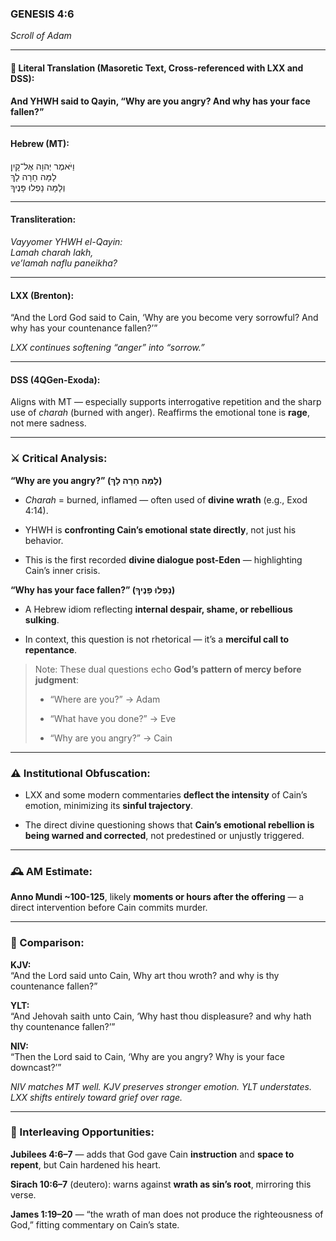 ### **GENESIS 4:6**

_Scroll of Adam_

---

#### 📜 Literal Translation (Masoretic Text, Cross-referenced with LXX and DSS):

**And YHWH said to Qayin, “Why are you angry? And why has your face fallen?”**

---

#### Hebrew (MT):

וַיֹּאמֶר יְהוָה אֶל־קָיִן  
לָמָּה חָרָה לָךְ  
וְלָמָּה נָפְלוּ פָּנֶיךָ

---

#### Transliteration:

_Vayyomer YHWH el-Qayin:  
Lamah charah lakh,  
ve’lamah naflu paneikha?_

---

#### LXX (Brenton):

“And the Lord God said to Cain, ‘Why are you become very sorrowful? And why has your countenance fallen?’”

_LXX continues softening “anger” into “sorrow.”_

---

#### DSS (4QGen-Exoda):

Aligns with MT — especially supports interrogative repetition and the sharp use of _charah_ (burned with anger). Reaffirms the emotional tone is **rage**, not mere sadness.

---

### ⚔️ Critical Analysis:

**“Why are you angry?” (לָמָּה חָרָה לָךְ)**

- _Charah_ = burned, inflamed — often used of **divine wrath** (e.g., Exod 4:14).
    
- YHWH is **confronting Cain’s emotional state directly**, not just his behavior.
    
- This is the first recorded **divine dialogue post-Eden** — highlighting Cain’s inner crisis.
    

**“Why has your face fallen?” (נָפְלוּ פָּנֶיךָ)**

- A Hebrew idiom reflecting **internal despair, shame, or rebellious sulking**.
    
- In context, this question is not rhetorical — it’s a **merciful call to repentance**.
    

> Note: These dual questions echo **God’s pattern of mercy before judgment**:
> 
> - “Where are you?” → Adam
>     
> - “What have you done?” → Eve
>     
> - “Why are you angry?” → Cain
>     

---

### ⚠️ Institutional Obfuscation:

- LXX and some modern commentaries **deflect the intensity** of Cain’s emotion, minimizing its **sinful trajectory**.
    
- The direct divine questioning shows that **Cain’s emotional rebellion is being warned and corrected**, not predestined or unjustly triggered.
    

---

### 🕰️ AM Estimate:

**Anno Mundi ~100-125**, likely **moments or hours after the offering** — a direct intervention before Cain commits murder.

---

### 📖 Comparison:

**KJV:**  
“And the Lord said unto Cain, Why art thou wroth? and why is thy countenance fallen?”

**YLT:**  
“And Jehovah saith unto Cain, ‘Why hast thou displeasure? and why hath thy countenance fallen?’”

**NIV:**  
“Then the Lord said to Cain, ‘Why are you angry? Why is your face downcast?’”

_NIV matches MT well. KJV preserves stronger emotion. YLT understates. LXX shifts entirely toward grief over rage._

---

### 🔗 Interleaving Opportunities:

**Jubilees 4:6–7** — adds that God gave Cain **instruction** and **space to repent**, but Cain hardened his heart.

**Sirach 10:6–7** (deutero): warns against **wrath as sin’s root**, mirroring this verse.

**James 1:19–20** — “the wrath of man does not produce the righteousness of God,” fitting commentary on Cain’s state.